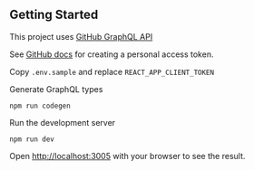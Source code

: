 ## Getting Started

This project uses [GitHub GraphQL API](https://docs.github.com/en/graphql)

See [GitHub docs](https://docs.github.com/en/github/authenticating-to-github/creating-a-personal-access-token)
for creating a personal access token.

Copy `.env.sample` and replace `REACT_APP_CLIENT_TOKEN`

Generate GraphQL types

    npm run codegen

Run the development server

    npm run dev

Open [http://localhost:3005](http://localhost:3005) with your browser to see the result.
